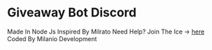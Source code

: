 # Giveaway Bot Discord
Made In Node Js 
Inspired By Milrato 
Need Help?
Join The Ice -> [here](https://discord.gg/3D4PkVyrUt)
Coded By Milanio Development
